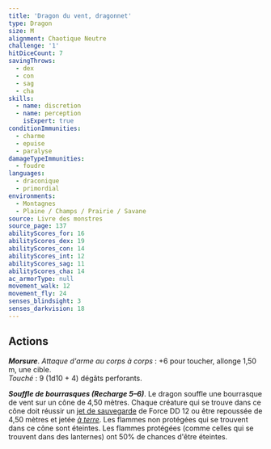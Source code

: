 ```yaml
---
title: 'Dragon du vent, dragonnet'
type: Dragon
size: M
alignment: Chaotique Neutre
challenge: '1'
hitDiceCount: 7
savingThrows:
  - dex
  - con
  - sag
  - cha
skills:
  - name: discretion
  - name: perception
    isExpert: true
conditionImmunities:
  - charme
  - epuise
  - paralyse
damageTypeImmunities:
  - foudre
languages:
  - draconique
  - primordial
environments:
  - Montagnes
  - Plaine / Champs / Prairie / Savane
source: Livre des monstres
source_page: 137
abilityScores_for: 16
abilityScores_dex: 19
abilityScores_con: 14
abilityScores_int: 12
abilityScores_sag: 11
abilityScores_cha: 14
ac_armorType: null
movement_walk: 12
movement_fly: 24
senses_blindsight: 3
senses_darkvision: 18
---
```

## Actions
_**Morsure**_. _Attaque d'arme au corps à corps_ : +6 pour toucher, allonge 1,50 m, une cible.  
_Touché_ : 9 (1d10 + 4) dégâts perforants.

_**Souffle de bourrasques (Recharge 5–6)**_. Le dragon souffle une bourrasque de vent sur un cône de 4,50 mètres. Chaque créature qui se trouve dans ce cône doit réussir un [jet de sauvegarde](/utiliser-les-caracteristiques/#jets-de-sauvegarde) de Force DD 12 ou être repoussée de 4,50 mètres et jetée [_à terre_](/gerer-la-sante-du-personnage/#a-terre). Les flammes non protégées qui se trouvent dans ce cône sont éteintes. Les flammes protégées (comme celles qui se trouvent dans des lanternes) ont 50% de chances d'être éteintes.
